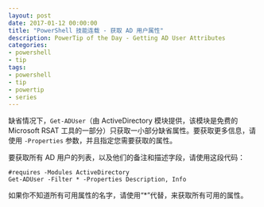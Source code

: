 ```yaml
---
layout: post
date: 2017-01-12 00:00:00
title: "PowerShell 技能连载 - 获取 AD 用户属性"
description: PowerTip of the Day - Getting AD User Attributes
categories:
- powershell
- tip
tags:
- powershell
- tip
- powertip
- series
---
```

缺省情况下，`Get-ADUser`（由 ActiveDirectory 模块提供，该模块是免费的 Microsoft RSAT 工具的一部分）只获取一小部分缺省属性。要获取更多信息，请使用 `-Properties` 参数，并且指定您需要获取的属性。

要获取所有 AD 用户的列表，以及他们的备注和描述字段，请使用这段代码：

    #requires -Modules ActiveDirectory 
    Get-ADUser -Filter * -Properties Description, Info

如果你不知道所有可用属性的名字，请使用“*”代替，来获取所有可用的属性。

<!--本文国际来源：[Getting AD User Attributes](http://community.idera.com/powershell/powertips/b/tips/posts/getting-ad-user-attributes)-->
